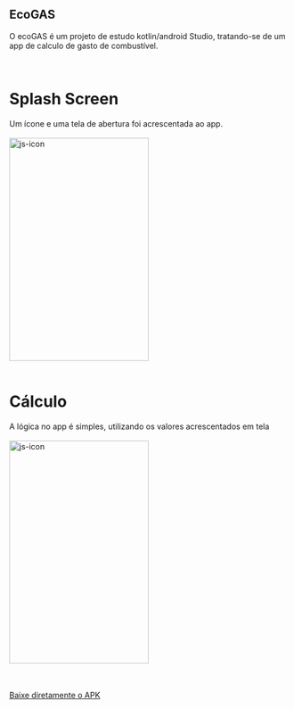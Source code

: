 ## EcoGAS

O ecoGAS é um projeto de estudo kotlin/android Studio, tratando-se de um app de calculo de gasto de combustível.<br>

<div style="display: inline_block"><br>
<h1 >Splash Screen </h1>
  <a>
    Um ícone e uma tela de abertura foi acrescentada ao app.<br><br>
<img align="center" height="400" width="250" alt="js-icon"  src="https://user-images.githubusercontent.com/49276562/202879915-d2ed5291-de99-4f4c-ae75-c674b898235d.gif">
  </a>
  
  <div style="display: inline_block"><br>
<h1 >Cálculo </h1>
  <a>
    A lógica no app é simples, utilizando os valores acrescentados em tela<br><br>
<img align="center" height="400" width="250" alt="js-icon"  src="https://user-images.githubusercontent.com/49276562/202880025-a9f10f6d-d869-41f7-b579-cd836642feb3.gif">
  </a>
  
 
    
 <br><br>
<a href = "https://github.com/rodolfq/EcoGAS/blob/master/ecoGAS.apk">
  Baixe diretamente o APK
  </a>
      
    
    

